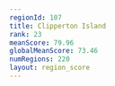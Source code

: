 ```yaml
---
regionId: 107
title: Clipperton Island
rank: 23
meanScore: 79.96
globalMeanScore: 73.46
numRegions: 220
layout: region_score
---
```

